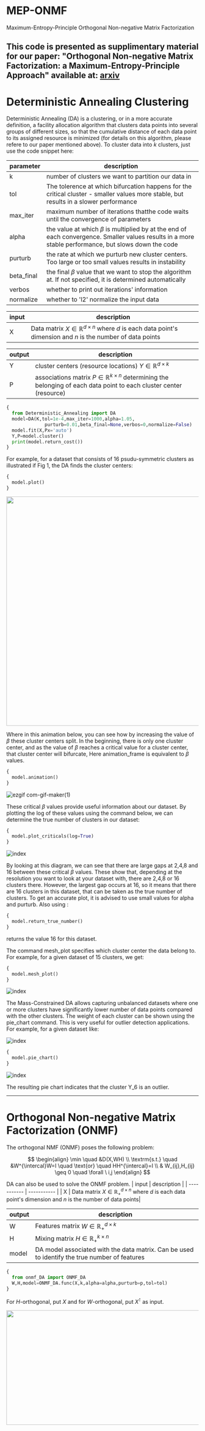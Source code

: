 # MEP-ONMF
Maximum-Entropy-Principle Orthogonal Non-negative Matrix Factorization

This code is presented as supplimentary material for our paper:
"Orthogonal Non-negative Matrix Factorization: a Maximum-Entropy-Principle Approach"
available at: [arxiv](https://arxiv.org/abs/2210.02672)
------------------------------------------------------------
# Deterministic Annealing Clustering
Deterministic Annealing (DA) is a clustering, or in a more accurate definition, a facility allocation algorithm that clusters data points into several groups of different sizes, so that the cumulative distance of each data point to its assigned resource is minimized (for details on this algorithm, please refere to our paper mentioned above). To cluster data into $k$ clusters, just use the code snippet here:


| parameter      | description |
| ----------- | ----------- |
| k      | number of clusters we want to partition our data in       |
| tol   | The tolerence at which bifurcation happens for the critical cluster - smaller values more stable, but results in a slower performance        |
| max_iter   | maximum number of iterations thatthe code waits until the convergence of parameters        |
| alpha   | the value at which $\beta$ is multiplied by at the end of each convergence. Smaller values results in a more stable performance, but slows down the code        |
| purturb   | the rate at which we purturb new cluster centers. Too large or too small values results in instability        |
| beta_final   | the final $\beta$ value that we want to stop the algorithm at. If not specified, it is determined automatically        |
| verbos   | whether to print out iterations' information         |
| normalize   | whether to 'l2' normalize the input data        |

| input   | description        |
| ----------- | ----------- |
| X | Data matrix $X \in \mathbb{R}^{d \times n}$ where $d$ is each data point's dimension and $n$ is the number of data points|


| output   | description        |
| ----------- | ----------- |
| Y | cluster centers (resource locations) $Y \in \mathbb{R}^{d \times k}$ |
| P | associations matrix $P \in \mathbb{R}^{k \times n}$ determining the belonging of each data point to each cluster center (resource)|

```python
{ 
  from Deterministic_Annealing import DA
  model=DA(K,tol=1e-4,max_iter=1000,alpha=1.05,
              purturb=0.01,beta_final=None,verbos=0,normalize=False)
  model.fit(X,Px='auto')
  Y,P=model.cluster()
  print(model.return_cost())
}
```
For example, for a dataset that consists of 16 psudu-symmetric clusters as illustrated if Fig 1, the DA finds the cluster centers:
```python
{ 
  model.plot()
}
```
<img src="https://user-images.githubusercontent.com/50495107/182255163-d78a7d72-ea34-4a4f-ba32-5afc1fbfcd38.png" width="600" height="600" />

Where in this animation below, you can see how by increasing the value of $\beta$ these cluster centers split. In the beginning, there is only one cluster center, and as the value of $\beta$ reaches a critical value for a cluster center, that cluster center will bifurcate, Here animation_frame is equivalent to $\beta$ values.

```python
{ 
  model.animation()
}
```

![ezgif com-gif-maker(1)](https://user-images.githubusercontent.com/50495107/182254523-c07d2473-0a44-4261-b90f-74c6b022b1d7.gif)

These critical $\beta$ values provide useful information about our dataset. By plotting the log of these values using the command below, we can determine the true number of clusters in our dataset:

```python
{ 
  model.plot_criticals(log=True)
}
```
![index](https://user-images.githubusercontent.com/50495107/182256886-e245ce07-2e2e-4fa5-9515-38abd7bbfef4.png)

By looking at this diagram, we can see that there are large gaps at 2,4,8 and 16 between these critical $\beta$ values. These show that, depending at the resolution you want to look at your dataset with, there are 2,4,8 or 16 clusters there. However, the largest gap occurs at 16, so it means that there are 16 clusters in this dataset, that can be taken as the true number of clusters. To get an accurate plot, it is advised to use small values for alpha and purturb.
Also using :
```python
{ 
  model.return_true_number()
}
```
returns the value 16 for this dataset.

The command mesh_plot specifies which cluster center the data belong to. For example, for a given dataset of 15 clusters, we get:
```python
{ 
  model.mesh_plot()
}
```
![index](https://user-images.githubusercontent.com/50495107/182267869-cd768f93-43d9-4338-815c-4c171fe0c761.png)

The Mass-Constrained DA allows capturing unbalanced datasets where one or more clusters have significantly lower number of data points compared with the other clusters. The weight of each cluster can be shown using the pie_chart command. This is very useful for outlier detection applications. For example, for a given dataset like:

![index](https://user-images.githubusercontent.com/50495107/182269413-e9d65fe9-5eac-4e09-843d-4086d3c266a7.png)

```python
{ 
  model.pie_chart()
}
```
![index](https://user-images.githubusercontent.com/50495107/182269503-c564b9c9-0fb3-4b18-8d4d-a5eeb1c577f8.png)


The resulting pie chart indicates that the cluster Y_6 is an outlier.

------------------------------------------------------------
# Orthogonal Non-negative Matrix Factorization (ONMF)

The orthogonal NMF (ONMF) poses the following problem:

$$
\begin{align}
    \min \quad &D(X,WH) \\ 
    \textrm{s.t.} \quad &W^{\intercal}W=I \quad \text{or} \quad HH^{\intercal}=I \\ 
    & W_{ij},H_{ij} \geq 0 \quad \forall \ i,j 
\end{align}
$$


DA can also be used to solve the ONMF problem.
| input   | description        |
| ----------- | ----------- |
| X | Data matrix $X \in \mathbb{R}^{d \times n}_{+}$ where $d$ is each data point's dimension and $n$ is the number of data points|


| output   | description        |
| ----------- | ----------- |
| W | Features matrix $W \in \mathbb{R}^{d \times k}_{+}$ |
| H | Mixing matrix $H \in \mathbb{R}^{k \times n}_{+}$ |
| model | DA model associated with the data matrix. Can be used to identify the true number of features |
```python
{ 
  from onmf_DA import ONMF_DA
  W,H,model=ONMF_DA.func(X,k,alpha=alpha,purturb=p,tol=tol)
}
```
For $H$-orthogonal, put $X$ and for $W$-orthogonal, put $X^{\intercal}$ as input.


<img src="https://user-images.githubusercontent.com/50495107/182271297-015ab74c-69d6-4f79-b246-b5de6a709601.png" width="800" height="300" />

